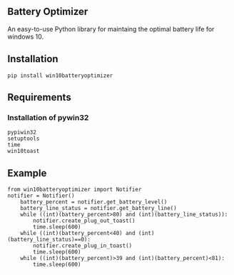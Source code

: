 ## Battery Optimizer

An easy-to-use Python library for maintaing the optimal battery life for windows 10.


## Installation

```
pip install win10batteryoptimizer
```

## Requirements

### Installation of pywin32
```
pypiwin32
setuptools
time
win10toast
```

## Example

```
from win10batteryoptimizer import Notifier
notifier = Notifier()
    battery_percent = notifier.get_battery_level()
    battery_line_status = notifier.get_battery_line()
    while ((int)(battery_percent>80) and (int)(battery_line_status)):
        notifier.create_plug_out_toast()
        time.sleep(600)
    while ((int)(battery_percent<40) and (int)(battery_line_status)==0):
        notifier.create_plug_in_toast()
        time.sleep(600)
    while ((int)(battery_percent)>39 and (int)(battery_percent)<81):
        time.sleep(600)
```